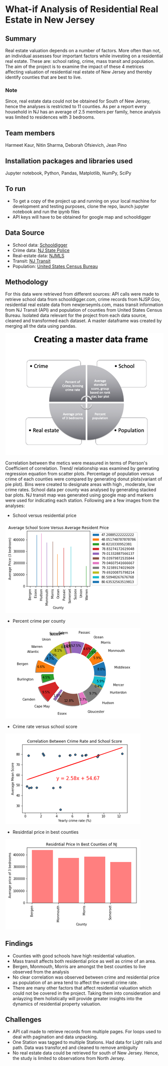 # What-if Analysis of Residential Real Estate in New Jersey

## Summary
Real estate valuation depends on a number of factors. More often than not, an individual assesses four important factors while investing on a residential real estate. These are: school rating, crime, mass transit and population. The aim of the project is to examine the impact of these 4 metrices affecting valuation of residential real estate of New Jersey and thereby identify counties that are best to live. 

### Note
Since, real estate data could not be obtained for South of New Jersey, hence the analyses is restricted to 11 counties. As per a report every household in NJ has an average of 2.5 members per family, hence analysis was limited to residences with 3 bedrooms.

## Team members
Harmeet Kaur, Nitin Sharma, Deborah Ofsievich, Jean Pino 

## Installation packages and libraries used
Jupyter notebook, Python, Pandas, Matplotlib, NumPy, SciPy

## To run  
* To get a copy of the project up and running on your local machine for development and testing purposes, clone the repo, launch jupyter notebook and run the ipynb files 
* API keys will have to be obtained for google map and schooldigger


## Data Source
* School data: [Schooldigger](https://www.schooldigger.com/)
* Crime data: [NJ State Police](https://www.njsp.org/)
* Real-estate data: [NJMLS](https://www.newjerseymls.com/)
* Transit: [NJ Transit](https://www.njtransit.com/hp/hp_servlet.srv?hdnPageAction=HomePageTo)
* Population: [United States Census Bureau](http://www.census.gov/)

## Methodology
For this data were retrieved from different sources: API calls were made to retrieve school data from schooldigger.com, crime records from NJSP.Gov, residential real estate data from newjerseymls.com, mass transit information from NJ Transit (API) and population of counties from United States Census Bureau. Isolated data relevant for the project from each data source, cleaned and transformed each dataset. A master dataframe was created by merging all the data using pandas.

![method](https://github.com/Harmeet2504/Project-What-if-analysis-of-residential-real-estate/blob/master/Screen%20Shot%202020-02-22%20at%208.26.24%20AM.png)

Correlation between the metics were measured in terms of Pierson's Coefficient of correlation. Trend/ relationship was examined by generating regression equation from scatter plots. Percentage of population versus crime of each counties were compared by generating donut plots(variant of pie plot). Bins were created to designate areas with high , moderate, low crime rates.  School data per county was analysed by generating stacked bar plots. NJ transit map was generated using google map and markers were used for indicating each station.
Following are a few images from the analyses:

* School versus residential price

![School Versus Residential Price](https://github.com/Harmeet2504/Project-What-if-analysis-of-residential-real-estate/blob/master/input-code-output-files/output_files/Figures/Average%20School%20Score%20Versus%20Average%20Resident%20Price.png)

* Percent crime per county

![Crime per county](https://github.com/Harmeet2504/Project-What-if-analysis-of-residential-real-estate/blob/master/input-code-output-files/output_files/Figures/Percent_Crime_Per_County.png)

* Crime rate versus school score

![](https://github.com/Harmeet2504/Project-What-if-analysis-of-residential-real-estate/blob/master/input-code-output-files/output_files/Figures/Crime%20Rate%20vs%20School%20Score.png)

* Residntial price in best counties 

![](https://github.com/Harmeet2504/Project-What-if-analysis-of-residential-real-estate/blob/master/input-code-output-files/output_files/Figures/Residntial_price_in_best_counties_of_NJ.png)

## Findings
* Counties with good schools have high residential valuation.
* Mass transit affects both residential price as well as crime of an area.
* Bergen, Monmouth, Morris are amongst the best counties to live observed from the analysis
* No clear correlation was observed between crime and residential price as population of an area tend to affect the overall crime rate.
* There are many other factors that affect residential valuation which could not be covered in the project. Taking them into consideration and anlayzing them holistically will provide greater insights into the dynamics of residential property valuation.

## Challenges
* API call made to retrieve records from  multiple pages. For loops used to deal with pagination and data unpacking.
* One Station was tagged to multiple Stations. Had data for Light rails and path. Data was transfor,ed and cleaned to remove ambiguity
* No real estate data could be retrieved for south of New Jersey. Hence, the study is limited to observations from North Jersey.






